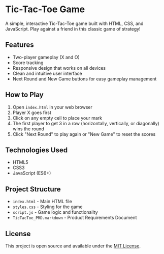 # Tic-Tac-Toe Game

A simple, interactive Tic-Tac-Toe game built with HTML, CSS, and JavaScript. Play against a friend in this classic game of strategy!

## Features

- Two-player gameplay (X and O)
- Score tracking
- Responsive design that works on all devices
- Clean and intuitive user interface
- Next Round and New Game buttons for easy gameplay management

## How to Play

1. Open `index.html` in your web browser
2. Player X goes first
3. Click on any empty cell to place your mark
4. The first player to get 3 in a row (horizontally, vertically, or diagonally) wins the round
5. Click "Next Round" to play again or "New Game" to reset the scores

## Technologies Used

- HTML5
- CSS3
- JavaScript (ES6+)

## Project Structure

- `index.html` - Main HTML file
- `styles.css` - Styling for the game
- `script.js` - Game logic and functionality
- `TicTacToe_PRD.markdown` - Product Requirements Document

## License

This project is open source and available under the [MIT License](LICENSE).
